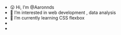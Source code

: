 - 😛 Hi, I’m @Aaronnds
- 👀 I’m interested in web development , data analysis
- 🥰 I’m currently learning CSS flexbox
- 
- 
<!---
Aaronnds/Aaronnds is a ✨ special ✨ repository because its `README.md` (this file) appears on your GitHub profile.
You can click the Preview link to take a look at your changes.
--->
